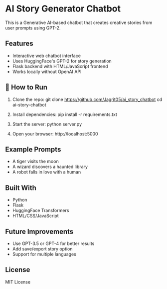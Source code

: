 # AI Story Generator Chatbot

This is a Generative AI-based chatbot that creates creative stories from user prompts using GPT-2.

##  Features
- Interactive web chatbot interface
- Uses HuggingFace's GPT-2 for story generation
- Flask backend with HTML/JavaScript frontend
- Works locally without OpenAI API

## 🔧 How to Run

1. Clone the repo:
git clone https://github.com/Jagrit05/ai_story_chatbot
cd ai-story-chatbot

2. Install dependencies:
pip install -r requirements.txt

3. Start the server:
python server.py

4. Open your browser:
http://localhost:5000

##  Example Prompts
- A tiger visits the moon
- A wizard discovers a haunted library
- A robot falls in love with a human

## Built With
- Python
- Flask
- HuggingFace Transformers
- HTML/CSS/JavaScript

## Future Improvements
- Use GPT-3.5 or GPT-4 for better results
- Add save/export story option
- Support for multiple languages

## License
MIT License



